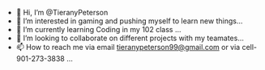 - 👋 Hi, I’m @TieranyPeterson
- 👀 I’m interested in gaming and pushing myself to learn new things...
- 🌱 I’m currently learning Coding in my 102 class ...
- 💞️ I’m looking to collaborate on different projects with my teamates...
- 📫 How to reach me via email tieranypeterson99@gmail.com or via cell- 901-273-3838
...

<!---
TieranyPeterson/TieranyPeterson is a ✨ special ✨ repository because its `README.md` (this file) appears on your GitHub profile.
You can click the Preview link to take a look at your changes.
--->
